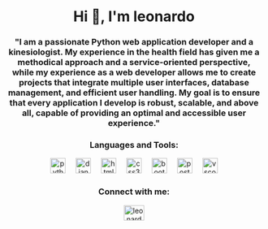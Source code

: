 <h1 align="center">Hi 👋, I'm leonardo</h1>
<h3 align="center">"I am a passionate Python web application developer and a kinesiologist. My experience in the health field has given me a methodical approach and a service-oriented perspective, while my experience as a web developer allows me to create projects that integrate multiple user interfaces, database management, and efficient user handling. My goal is to ensure that every application I develop is robust, scalable, and above all, capable of providing an optimal and accessible user experience."</h3>



<h3 align="center">Languages and Tools:</h3>


<div align="center">
  <img src="https://cdn.jsdelivr.net/gh/devicons/devicon/icons/python/python-original.svg" height="30" alt="python logo"  />
  <img width="12" />
  <img src="https://cdn.jsdelivr.net/gh/devicons/devicon/icons/django/django-plain.svg" height="30" alt="django logo"  />
  <img width="12" />
  <img src="https://cdn.jsdelivr.net/gh/devicons/devicon/icons/html5/html5-original.svg" height="30" alt="html5 logo"  />
  <img width="12" />
  <img src="https://cdn.jsdelivr.net/gh/devicons/devicon/icons/css3/css3-original.svg" height="30" alt="css3 logo"  />
  <img width="12" />
  <img src="https://cdn.jsdelivr.net/gh/devicons/devicon/icons/bootstrap/bootstrap-original-wordmark.svg" height="30" alt="bootstrap logo"  />
  <img width="12" />
  <img src="https://cdn.jsdelivr.net/gh/devicons/devicon/icons/postgresql/postgresql-original-wordmark.svg" height="30" alt="postgresql logo"  />
  <img width="12" />
  <img src="https://cdn.jsdelivr.net/gh/devicons/devicon/icons/vscode/vscode-original-wordmark.svg" height="30" alt="vscode logo"  />
</div>
 

<h3 align="center">Connect with me:</h3>
<p align="center">
<a href="https://linkedin.com/in/leonardollaupe" target="blank"><img align="center" src="https://raw.githubusercontent.com/rahuldkjain/github-profile-readme-generator/master/src/images/icons/Social/linked-in-alt.svg" alt="leonardollaupe" height="30" width="40" /></a>
</p>
